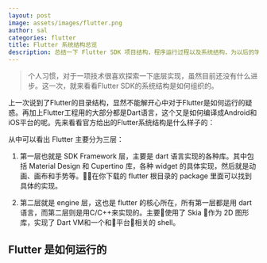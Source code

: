 ```yaml
---
layout: post
image: assets/images/flutter.png
author: sal
categories: flutter
title: Flutter 系统结构总览
description: 总结一下 Flutter SDK 项目结构，程序运行过程以及系统结构，为以后的学习把握方向
---
```


> 个人习惯，对于一项技术很喜欢探索一下底层实现，虽然目前还没有什么进步。这一次，就来看看Flutter SDK的系统结构是如何组织的。

上一次说到了Flutter的目录结构，显然不能解开心中对于Flutter是如何运行的疑惑。再加上Flutter工程用的大部分都是Dart语言，这个又是如何编译成Android和iOS平台的呢。先来看看官方给出的Flutter系统结构是什么样子的：

从中可以看出 Flutter 主要分为三层：

1. 第一层也就是 SDK Framework 层，主要是 dart 语言实现的各种库。其中包括 Material Design 和 Cupertino 库，各种 widget 的具体实现，然后就是动画、画布和手势等。在你下载的 flutter 根目录的 package 里面可以找到具体的实现。

2. 第二层就是 engine 层，这也是 flutter 的核心所在，所有第一层都是用 dart 语言，而第二层则是用C/C++来实现的。主要使用了 Skia 作为 2D 图形库，实现了 Dart VM和一个和平台相关的 shell。

## Flutter 是如何运行的


